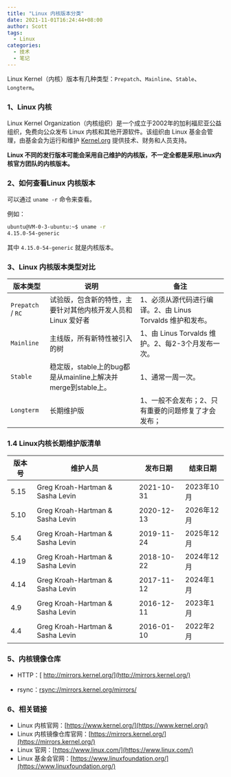 ```yaml
---
title: "Linux 内核版本分类"
date: 2021-11-01T16:24:44+08:00
author: Scott
tags: 
  - Linux
categories: 
  - 技术
  - 笔记
---
```


Linux Kernel（内核）版本有几种类型：`Prepatch`、`Mainline`、`Stable`、`Longterm`。

<!--more-->



### 1、Linux 内核

Linux Kernel Organization（内核组织）是一个成立于2002年的加利福尼亚公益组织，免费向公众发布 Linux 内核和其他开源软件。该组织由 Linux 基金会管理，由基金会为运行和维护 [Kernel.org](https://www.kernel.org/) 提供技术、财务和人员支持。

**Linux 不同的发行版本可能会采用自己维护的内核版，不一定全都是采用Linux内核官方团队的内核版本。**

### 2、如何查看Linux 内核版本

可以通过 `uname -r` 命令来查看。

例如：

```bash
ubuntu@VM-0-3-ubuntu:~$ uname -r
4.15.0-54-generic
```

其中 `4.15.0-54-generic` 就是内核版本。

### 3、Linux 内核版本类型对比

| 版本类型          | 说明                                                         | 备注                                                       |
| ----------------- | ------------------------------------------------------------ | ---------------------------------------------------------- |
| `Prepatch` / `RC` | 试验版，包含新的特性，主要针对其他内核开发人员和 Linux 爱好者 | 1、必须从源代码进行编译。2、由 Linus Torvalds 维护和发布。 |
| `Mainline`        | 主线版，所有新特性被引入的树                                 | 1、由 Linus Torvalds 维护。2、每2-3个月发布一次。          |
| `Stable`          | 稳定版，stable上的bug都是从mainline上解决并merge到stable上。 | 1、通常一周一次。                                          |
| `Longterm`        | 长期维护版                                                   | 1、一般不会发布；2、只有重要的问题修复了才会发布；         |

### 1.4 Linux内核长期维护版清单

| 版本号 | 维护人员                         | 发布日期   | 结束日期   |
| ------ | -------------------------------- | ---------- | ---------- |
| 5.15   | Greg Kroah-Hartman & Sasha Levin | 2021-10-31 | 2023年10月 |
| 5.10   | Greg Kroah-Hartman & Sasha Levin | 2020-12-13 | 2026年12月 |
| 5.4    | Greg Kroah-Hartman & Sasha Levin | 2019-11-24 | 2025年12月 |
| 4.19   | Greg Kroah-Hartman & Sasha Levin | 2018-10-22 | 2024年12月 |
| 4.14   | Greg Kroah-Hartman & Sasha Levin | 2017-11-12 | 2024年1月  |
| 4.9    | Greg Kroah-Hartman & Sasha Levin | 2016-12-11 | 2023年1月  |
| 4.4    | Greg Kroah-Hartman & Sasha Levin | 2016-01-10 | 2022年2月  |

### 5、内核镜像仓库

- HTTP：[ http://mirrors.kernel.org/](http://mirrors.kernel.org/)

- rsync：[rsync://mirrors.kernel.org/mirrors/](rsync://mirrors.kernel.org/mirrors/)

### 6、相关链接

- Linux 内核官网：[https://www.kernel.org/](https://www.kernel.org/)
- Linux 内核镜像仓库官网：[https://mirrors.kernel.org/](https://mirrors.kernel.org/)
- Linux 官网：[https://www.linux.com/](https://www.linux.com/)
- Linux 基金会官网：[https://www.linuxfoundation.org/](https://www.linuxfoundation.org/)

